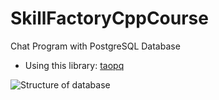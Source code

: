 # SkillFactoryCppCourse

Chat Program with PostgreSQL Database

* Using this library: [taopq](https://github.com/taocpp/taopq)

![Structure of database](database.png)